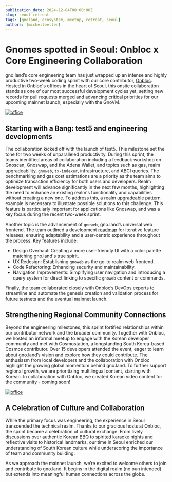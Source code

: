 ```yaml
---
publication_date: 2024-12-04T00:00:00Z
slug: seoul-retreat
tags: [gnoland, ecosystem, meetup, retreat, seoul]
authors: [michelleellen]
---
```


# Gnomes spotted in Seoul: Onbloc x Core Engineering Collaboration 

gno.land’s core engineering team has just wrapped up an intense and highly 
productive two-week coding sprint with our core contributor, 
[Onbloc](https://onbloc.xyz/). Hosted in Onbloc's offices in the heart of Seoul,
this onsite collaboration stands as one of our most successful development cycles
yet, setting new records for pull requests merged and advancing critical priorities
for our upcoming mainnet launch, especially with the GnoVM. 

[![office](https://gnolang.github.io/blog/2024-12-04_seoul-retreat/src/thumbs/office.jpg)](https://gnolang.github.io/blog/2024-12-04_seoul-retreat/src/office.jpg)

## Starting with a Bang: test5 and engineering developments

The collaboration kicked off with the launch of test5. This milestone set the tone for two weeks of unparalleled productivity. During this sprint, the teams identified areas of collaboration including a feedback workshop on Gnoscan, Gnoswap, and the Adena Wallet, and topics such as gas, realm upgradeability, `gnoweb`, `tx-indexer`, infrastructure, and ABCI queries. The benchmarking and gas cost estimations are a priority as the team aims to optimize transaction efficiency for both users and developers. Realm development will advance significantly in the next few months, highlighting the need to enhance an existing realm's functionality and capabilities without creating a new one. To address this, a realm upgradeable pattern example is necessary to illustrate possible solutions to this challenge. This feature is particularly important for applications like Gnoswap, and was a key focus during the recent two-week sprint.

Another topic is the advancement of `gnoweb`, gno.land’s universal web frontend. 
The team outlined a development [roadmap](https://github.com/gnolang/gno/issues/3191) 
for iterative feature releases, ensuring adaptability and a user-centric experience 
throughout the process. Key features include:
- Design Overhaul: Creating a more user-friendly UI with a color palette 
matching gno.land's true spirit.
- UX Redesign: Establishing `gnoweb` as the go-to realm web frontend.
- Code Refactoring: Enhancing security and maintainability.
- Navigation Improvements: Simplifying user navigation and introducing a query 
system for direct linking to specific `gnoweb` content or commands.

Finally, the team collaborated closely with Onbloc’s DevOps experts to streamline 
and automate the genesis creation and validation process for future testnets and 
the eventual mainnet launch.

## Strengthening Regional Community Connections

Beyond the engineering milestones, this sprint fortified relationships within
our contributor network and the broader community. Together with Onbloc, we 
hosted an informal meetup to engage with the Korean developer community and met
with Cosmostation, a longstanding South Korea-based Cosmos contributor. Over 15 
developers attended the event, eager to learn about gno.land’s vision and explore 
how they could contribute. The enthusiasm from local developers and the 
collaboration with Onbloc highlight the growing global momentum behind gno.land. 
To further support regional growth, we are prioritizing multilingual content,
starting with Korean. In collaboration with Onbloc, we created Korean video 
content for the community - coming soon! 

[![office](https://gnolang.github.io/blog/2024-12-04_seoul-retreat/src/thumbs/meetup.jpg)](https://gnolang.github.io/blog/2024-12-04_seoul-retreat/src/meetup.jpg)

## A Celebration of Culture and Collaboration

While the primary focus was engineering, the experience in Seoul transcended the
technical realm. Thanks to our gracious hosts at Onbloc, the sprint became a 
celebration of cultural exchange. From lively discussions over authentic Korean 
BBQ to spirited karaoke nights and reflective visits to historical landmarks, 
our time in Seoul enriched our understanding of South Korean culture while
underscoring the importance of team and community building.

As we approach the mainnet launch, we’re excited to welcome others to join and 
contribute to gno.land. It begins in the digital realm (no pun intended) but 
extends into meaningful human connections across the globe.
